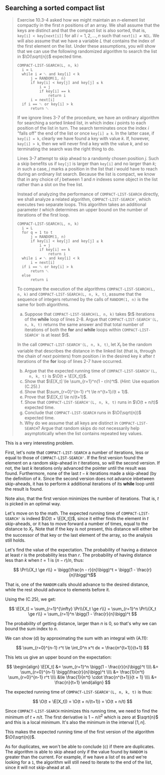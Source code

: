 ## Searching a sorted compact list

> Exercise 10.3-4 asked how we might maintain an $n$-element list compactly in
> the first $n$ positions of an array. We shall assume that the keys are
> distinct and that the compact list is also sorted, that is, `key[i] <
> key[next[i]]` for all $i = 1, 2, \ldots, n$ such that `next[i] ≠ NIL`. We
> will also assume that we have a variable $L$ that contains the index of the
> first element on the list. Under these assumptions, you will show that we
> can use the following randomized algorithm to search the list in
> $\O(\sqrt{n})$ expected time.
>
>     COMPACT-LIST-SEARCH(L, n, k)
>       i = L
>       while i ≠ ␀ and key[i] < k
>           j = RANDOM(1, n)
>           if key[i] < key[j] and key[j] ≤ k
>               i = j
>               if key[i] == k
>                   return i
>           i = next[i]
>       if i == ␀ or key[i] > k
>           return ␀
>
> If we ignore lines 3-7 of the procedure, we have an ordinary algorithm for
> searching a sorted linked list, in which index $i$ points to each position
> of the list in turn. The search terminates once the index $i$ "falls off"
> the end of the list or once `key[i] ≥ k`. In the latter case, if `key[i] =
> k`, clearly we have found a key with value $k$. If, however, `key[i] > k`,
> then we will never find a key with the value $k$, and so terminating the
> search was the right thing to do.
>
> Lines 3-7 attempt to skip ahead to a randomly chosen position $j$. Such a
> skip benefits us if `key[j]` is larger than `key[i]` and no larger than $k$;
> in such a case, $j$ marks a position in the list that $i$ would have to
> reach during an ordinary list search. Because the list is compact, we know
> that in any choice of $j$ between $1$ and $n$ indexes some object in the
> list rather than a slot on the free list.
>
> Instead of analyzing the performance of `COMPACT-LIST-SEARCH` directly, we
> shall analyze a related algorithm, `COMPACT-LIST-SEARCH'`, which executes
> two separate loops. This algorithm takes an additional parameter $t$ which
> determines an upper bound on the number of iterations of the first loop.
>
>     COMPACT-LIST-SEARCH(L, n, k)
>       i = L
>       for q = 1 to t
>           j = RANDOM(1, n)
>           if key[i] < key[j] and key[j] ≤ k
>               i = j
>               if key[i] == k
>                   return i
>       while i ≠ ␀ and key[i] < k
>           i = next[i]
>       if i == ␀ or key[i] > k
>           return ␀
>       else
>           return i
>
> To compare the execution of the algorithms `COMPACT-LIST-SEARCH(L, n, k)`
> and `COMPACT-LIST-SEARCH(L, n, k, t)`, assume that the sequence of integers
> returned by the calls of `RANDOM(1, n)` is the same for both algorithms.
>
> <ol type="a">
>   <li>Suppose that <code>COMPACT-LIST-SEARCH(L, n, k)</code> takes $t$
>   iterations of the <strong>while</strong> loop of lines 2-8. Argue that
>   <code>COMPACT-LIST-SEARCH'(L, n, k, t)</code> returns the same answer and
>   that total number of iterations of both the <strong>for</strong> and
>   <strong>while</strong> loops within <code>COMPACT-LIST-SEARCH'</code> is
>   at least $t$.
> </ol>
>
> In the call `COMPACT-LIST-SEARCH'(L, n, k, t)`, let $X_t$ be the random
> variable that describes the distance in the linked list (that is, through
> the chain of _next_ pointers) from position $i$ in the desired key $k$ after
> $t$ iterations of the **for** loop of lines 2-7 have occurred.
>
> <ol type="a" start="2">
>   <li>Argue that the expected running time of <code>COMPACT-LIST-SEARCH'(L,
>   n, k, t)</code> is $\O(t + \E[X_t])$.
>   <li>Show that $\E[X_t] \le \sum_{r=1}^n(1 - r/n)^t$. (<i>Hint:</i> Use
>   equation (C.25).)
>   <li>Show that $\sum_{r=0}^{n-1} r^t \le n^{t+1}/(t + 1)$.
>   <li>Prove that $\E[X_t] \le n/(t+1)$.
>   <li>Show that <code>COMPACT-LIST-SEARCH'(L, n, k, t)</code> runs in $\O(t
>   + n/t)$ expected time.
>   <li>Conclude that <code>COMPACT-LIST-SEARCH</code> runs in $\O(\sqrt{n})$
>   expected time.
>   <li>Why do we assume that all keys are distinct in
>   <code>COMPACT-LIST-SEARCH</code>? Argue that random skips do not
>   necessarily help asymptotically when the list contains repeated key
>   values.
> </ol>

This is a very interesting problem.

First, let's note that `COMPACT-LIST-SEARCH` a number of iterations, less or
equal to those of `COMPACT-LIST-SEARCH'`. If the first version found the
element on a random skip-ahead in $t$ iterations, so will the second version.
If not, the last $k$ iterations only advanced the pointer until the result was
found. Furthermore, none of the last $t - k$ iterations made a skip-ahead (by
the definition of $k$. Since the second version does not advance inbetween
skip-aheads, it has to perform $k$ additional iterations of its **while** loop
until the result is found.

Note also, that the first version minimizes the number of iterations. That is,
$t$ is picked in an optimal way.

Let's move on to the math. The expected running time of `COMPACT-LIST-SEARCH'`
is indeed $\O(t + \E[X_t])$, since it either finds the element in $t$
skip-aheads, or it has to move forward a number of times, equal to the
distance to $X_t$. Note that if the key is not present, this distance will
either be the successor of that key or the last element of the array, so the
analysis still holds.

Let's find the value of the expectation. The probability of having a distance
at least $r$ is the probability less than $r$. The probability of having
distance less than $k$ when $t = 1$ is $(n-r)/n$, thus:

$$ \Pr\\{X_t \ge r\\} = \bigg(\frac{n - r}{n}\bigg)^t
                      = \bigg(1 - \frac{r}{n}\bigg)^t$$

That is, one of the `RANDOM` calls should advance to the desired distance,
while the rest should advance to elements before it.

Using the (C.25), we get:

$$ \E[X_t] = \sum_{r=1}^{\infty} \Pr\\{X_t \ge r\\}
           = \sum_{r=1}^n \Pr\\{X_t \ge r\\}
           = \sum_{r=1}^n \bigg(1 - \frac{r}{n}\bigg)^t $$

The probability of getting distance, larger than $n$ is 0, so that's why we
can bound the sum index to $n$.

We can show (d) by approximating the sum with an integral with (A.11):

$$ \sum_{r=0}^{n-1} r^t \le \int_0^n x^t dx = \frac{n^{t+1}}{t+1} $$

This lets us give an upper bound on the expectation:

$$ \begin{align}
   \E[X_t] &= \sum_{r=1}^n \bigg(1 - \frac{r}{n}\bigg)^t \\\\
           &= \sum_{r=0}^{n-1} \bigg(\frac{r}{n}\bigg)^t \\\\
           &= \frac{1}{n^t} \sum_{r=0}^{n-1} r^t \\\\
           &\le \frac{1}{n^t} \cdot \frac{n^{t+1}}{t + 1} \\\\
           &= \frac{n}{t+1}
   \end{align} $$

The expected running time of `COMPACT-LIST-SEARCH'(L, n, k, t)` is thus:

$$ \O(t + \E[X_t]) = \O(t + n/(t+1)) = \O(t + n/t) $$

Since `COMPACT-LIST-SEARCH` minimizes this running time, we need to find the
minimum of $t + n/t$. The first derivative is $1 - n/t^2$ which is zero at
$\sqrt{n}$ and this is a local minimum. It's also the minimum in the interval
$[1,n]$.

This makes the expected running time of the first version of the algorithm
$\O(\sqrt{n})$.

As for duplicates, we won't be able to conclude (c) if there are duplicates.
The algorithm is able to skip ahead only if the value found by `RANDOM` is
greater than the current. For example, if we have a list of `0`s and we're
looking for a `1`, the algorithm will still need to iterate to the end of the
list, since it will not skip-ahead at all.
